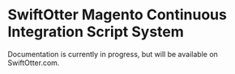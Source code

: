 # SwiftOtter Magento Continuous Integration Script System

Documentation is currently in progress, but will be available on SwiftOtter.com.